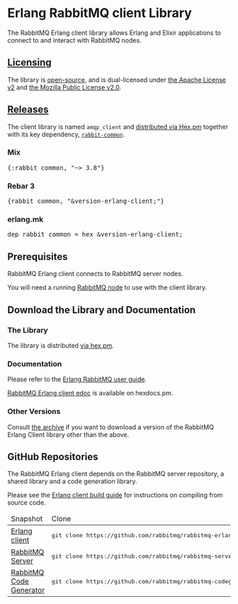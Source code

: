 <!--
Copyright (c) 2007-2022 VMware, Inc. or its affiliates.

All rights reserved. This program and the accompanying materials
are made available under the terms of the under the Apache License,
Version 2.0 (the "License”); you may not use this file except in compliance
with the License. You may obtain a copy of the License at

https://www.apache.org/licenses/LICENSE-2.0

Unless required by applicable law or agreed to in writing, software
distributed under the License is distributed on an "AS IS" BASIS,
WITHOUT WARRANTIES OR CONDITIONS OF ANY KIND, either express or implied.
See the License for the specific language governing permissions and
limitations under the License.
-->

# Erlang RabbitMQ client Library

The RabbitMQ Erlang client library allows Erlang and Elixir applications
to connect to and interact with RabbitMQ nodes.

## <a id="licensing" class="anchor" href="#licensing">Licensing</a>

The library is [open-source](https://github.com/rabbitmq/rabbitmq-erlang-client/),
and is dual-licensed under [the Apache License v2](https://www.apache.org/licenses/LICENSE-2.0)
and [the Mozilla Public License v2.0](./mpl.html).


## <a id="releases" class="anchor" href="#releases">Releases</a>

The client library is named `amqp_client` and [distributed via Hex.pm](https://hex.pm/packages/amqp_client)
together with its key dependency, [`rabbit-common`](https://hex.pm/packages/rabbit_common).

### Mix

<pre class="lang-elixir">
{:rabbit_common, "~> 3.8"}
</pre>

### Rebar 3

<pre class="lang-erlang">
{rabbit_common, "&version-erlang-client;"}
</pre>

### erlang.mk

<pre class="lang-makefile">
dep_rabbit_common = hex &version-erlang-client;
</pre>


## Prerequisites

RabbitMQ Erlang client connects to RabbitMQ server nodes.

You will need a running [RabbitMQ node](./download.html) to use with the client
library.

## Download the Library and Documentation

### The Library

The library is distributed [via hex.pm](https://hex.pm/packages/amqp_client).

### Documentation

Please refer to the [Erlang RabbitMQ user guide](./erlang-client-user-guide.html).

<a href="https://hexdocs.pm/amqp_client/3.8.6/">RabbitMQ Erlang client edoc</a> is available on hexdocs.pm.

### Other Versions

Consult [the archive](https://hex.pm/packages/amqp_client/versions) if you want
to download a version of the RabbitMQ Erlang Client library other than the above.


## GitHub Repositories

The RabbitMQ Erlang client depends on the RabbitMQ server repository,
a shared library and a code generation library.

Please see the <a href="/build-erlang-client.html">Erlang client build guide</a> for instructions on
compiling from source code.

<table>
  <thead>
    <td>Snapshot</td>
    <td>Clone</td>
    <td>Repository</td>
  </thead>

  <tr>
    <td>
      <a href="https://github.com/rabbitmq/rabbitmq-erlang-client/archive/master.zip">Erlang client</a>
    </td>
    <td>
<pre class="lang-bash">
git clone https://github.com/rabbitmq/rabbitmq-erlang-client.git
</pre>
    </td>
    <td>
      <a href="https://github.com/rabbitmq/rabbitmq-java-client">Repository on GitHub</a>
    </td>
  </tr>

  <tr>
    <td>
      <a href="https://github.com/rabbitmq/rabbitmq-server/archives//master.zip">RabbitMQ Server</a>
    </td>
    <td>
<pre class="lang-bash">
git clone https://github.com/rabbitmq/rabbitmq-server.git
</pre>
    </td>
    <td>
      <a href="https://github.com/rabbitmq/rabbitmq-server">Repository on GitHub</a>
    </td>
  </tr>

  <tr>
    <td>
      <a href="https://github.com/rabbitmq/rabbitmq-codegen/archives/master.zip">RabbitMQ Code Generator</a>
    </td>
    <td>
<pre class="lang-bash">
git clone https://github.com/rabbitmq/rabbitmq-codegen.git
</pre>
    </td>
    <td>
      <a href="https://github.com/rabbitmq/rabbitmq-codegen">Repository on GitHub</a>
    </td>
  </tr>
</table>
